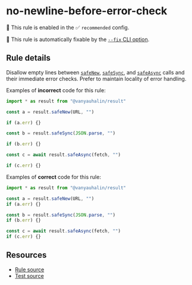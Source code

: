 # no-newline-before-error-check

💼 This rule is enabled in the ✅ `recommended` config.

🔧 This rule is automatically fixable by the [`--fix` CLI option].

## Rule details

Disallow empty lines between [`safeNew`], [`safeSync`], and [`safeAsync`] calls
and their immediate error checks. Prefer to maintain locality of error handling.

Examples of **incorrect** code for this rule:

```js
import * as result from "@vanyauhalin/result"

const a = result.safeNew(URL, "")

if (a.err) {}

const b = result.safeSync(JSON.parse, "")

if (b.err) {}

const c = await result.safeAsync(fetch, "")

if (c.err) {}
```

Examples of **correct** code for this rule:

```js
import * as result from "@vanyauhalin/result"

const a = result.safeNew(URL, "")
if (a.err) {}

const b = result.safeSync(JSON.parse, "")
if (b.err) {}

const c = await result.safeAsync(fetch, "")
if (c.err) {}
```

## Resources

- [Rule source]
- [Test source]

<!-- Definitions -->

[`--fix` CLI option]: https://eslint.org/docs/user-guide/command-line-interface#--fix

[`safeNew`]: https://github.com/vanyauhalin/result/blob/v0.0.0/README.md#safesyncfn-args
[`safeSync`]: https://github.com/vanyauhalin/result/blob/v0.0.0/README.md#safesyncfn-args
[`safeAsync`]: https://github.com/vanyauhalin/result/blob/v0.0.0/README.md#safeasyncfn-args

[Rule source]: ../../lib/rules/no-newline-before-error-check.ts
[Test source]: ../../lib/rules/no-newline-before-error-check.test.ts

